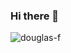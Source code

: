 ### Hi there 👋
<p align="left"> <img src="https://github-readme-stats.vercel.app/api?username=douglas-f&show_icons=true&theme=gotham" alt="douglas-f" />

<!--
**douglas-f/douglas-f** is a ✨ _special_ ✨ repository because its `README.md` (this file) appears on your GitHub profile.

Here are some ideas to get you started:

- 🔭 I’m currently working on ...
- 🌱 I’m currently learning ...
- 👯 I’m looking to collaborate on ...
- 🤔 I’m looking for help with ...
- 💬 Ask me about ...
- 📫 How to reach me: ...
- 😄 Pronouns: ...
- ⚡ Fun fact: ...
-->
